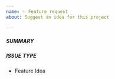 ```yaml
---
name: ✨ Feature request
about: Suggest an idea for this project

---
```


##### SUMMARY
<!--- Explain the problem briefly -->


##### ISSUE TYPE
 - Feature Idea
